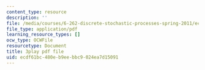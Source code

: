 ```yaml
---
content_type: resource
description: ''
file: /media/courses/6-262-discrete-stochastic-processes-spring-2011/ecdf61bc480eb9eebbc9024ea7d15091_ct0QGoi3n4Q.pdf
file_type: application/pdf
learning_resource_types: []
ocw_type: OCWFile
resourcetype: Document
title: 3play pdf file
uid: ecdf61bc-480e-b9ee-bbc9-024ea7d15091
---
```

